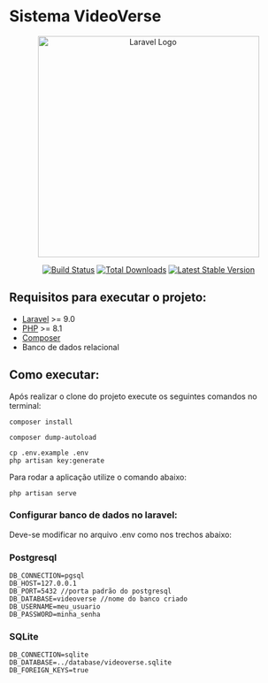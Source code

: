 # Sistema VideoVerse

<p align="center"><a href="https://laravel.com" target="_blank"><img src="https://raw.githubusercontent.com/laravel/art/master/logo-lockup/5%20SVG/2%20CMYK/1%20Full%20Color/laravel-logolockup-cmyk-red.svg" width="400" alt="Laravel Logo"></a></p>

<p align="center">
<a href="https://github.com/laravel/framework/actions"><img src="https://github.com/laravel/framework/workflows/tests/badge.svg" alt="Build Status"></a>
<a href="https://packagist.org/packages/laravel/framework"><img src="https://img.shields.io/packagist/dt/laravel/framework" alt="Total Downloads"></a>
<a href="https://packagist.org/packages/laravel/framework"><img src="https://img.shields.io/packagist/v/laravel/framework" alt="Latest Stable Version"></a>
</p>


## Requisitos para executar o projeto:

- [Laravel](https://laravel.com/docs/9.x) >= 9.0 
- [PHP](https://www.php.net/downloads.php) >= 8.1
- [Composer](https://getcomposer.org/)
- Banco de dados relacional

## Como executar:

Após realizar o clone do projeto execute os seguintes comandos no terminal:


```
composer install
```

```
composer dump-autoload
````

```
cp .env.example .env
php artisan key:generate
```

Para rodar a aplicação utilize o comando abaixo:

```
php artisan serve
```

### Configurar banco de dados no laravel:

Deve-se modificar no arquivo .env como nos trechos abaixo:

### Postgresql

```dotenv
DB_CONNECTION=pgsql
DB_HOST=127.0.0.1
DB_PORT=5432 //porta padrão do postgresql
DB_DATABASE=videoverse //nome do banco criado
DB_USERNAME=meu_usuario
DB_PASSWORD=minha_senha
```
### SQLite

```dotenv
DB_CONNECTION=sqlite
DB_DATABASE=../database/videoverse.sqlite
DB_FOREIGN_KEYS=true
```

